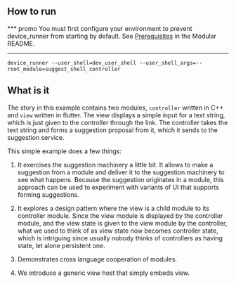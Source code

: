 ## How to run

*** promo
You must first configure your environment to prevent device_runner from starting
by default. See [Prerequisites](../../README.md#Prerequisities) in the Modular
README.
***

```
device_runner --user_shell=dev_user_shell --user_shell_args=--root_module=suggest_shell_controller
```

## What is it

The story in this example contains two modules, `controller` written in C++ and
`view` written in flutter. The view displays a simple input for a text string,
which is just given to the controller through the link. The controller takes the
text string and forms a suggestion proposal from it, which it sends to the
suggestion service.

This simple example does a few things:

1. It exercises the suggestion machinery a little bit. It allows to make a
   suggestion from a module and deliver it to the suggestion machinery to see
   what happens. Because the suggestion originates in a module, this approach
   can be used to experiment with variants of UI that supports forming
   suggestions.

2. It explores a design pattern where the view is a child module to its
   controller module. Since the view module is displayed by the controller
   module, and the view state is given to the view module by the controller,
   what we used to think of as view state now becomes controller state, which is
   intriguing since usually nobody thinks of controllers as having state, let
   alone persistent one.

3. Demonstrates cross language cooperation of modules.

4. We introduce a generic view host that simply embeds view.
